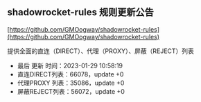 ## shadowrocket-rules 规则更新公告

[https://github.com/GMOogway/shadowrocket-rules](https://github.com/GMOogway/shadowrocket-rules)

提供全面的直连（DIRECT）、代理（PROXY）、屏蔽（REJECT）列表
- 最后 更新 时间：2023-01-29 10:58:19
- 直连DIRECT列表：66078，update +0
- 代理PROXY 列表：35086，update +0
- 屏蔽REJECT列表：56072，update +0